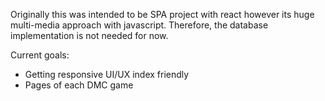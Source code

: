 Originally this was intended to be SPA project with react however its huge multi-media approach with javascript. Therefore, the database implementation is not needed for now.

Current goals:

- Getting responsive UI/UX index friendly
- Pages of each DMC game
